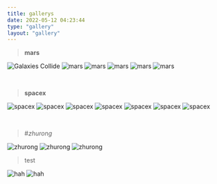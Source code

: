 ```yaml
---
title: gallerys
date: 2022-05-12 04:23:44
type: "gallery"
layout: "gallery"
---
```

> **mars**
<div class="justified-gallery">
 
![Galaxies Collide](https://www.nasa.gov/sites/default/files/styles/full_width_feature/public/thumbnails/image/hubble_arp282_potw2206a.jpg)
![mars](https://www.nasa.gov/sites/default/files/styles/full_width_feature/public/thumbnails/image/pia24806_robinson_04_cachecam_post_vol_assessment.gif)
![mars](https://mars.nasa.gov/system/resources/detail_files/26384_PIA24938-web.jpg)
![mars](https://mars.nasa.gov/system/resources/detail_files/26359_PIA24525-web.jpg)
![mars](https://mars.nasa.gov/system/resources/detail_files/26356_PIA24528-web.jpg)
![mars](https://mars.nasa.gov/system/resources/detail_files/25810_PIA24549.gif)

</div>
<br>

> **spacex**
<div class="justified-gallery">

![spacex](https://live.staticflickr.com/65535/52035158910_eed8ba4193_4k.jpg)
![spacex](https://live.staticflickr.com/65535/51924610024_d8e7c1ebbb_4k.jpg)
![spacex](https://live.staticflickr.com/65535/51856205295_436009f4ef_3k.jpg)
![spacex](https://live.staticflickr.com/65535/51732172879_d1d7649ee3_3k.jpg)
![spacex](https://live.staticflickr.com/65535/51676939646_e4680ac779_3k.jpg)
![spacex](https://live.staticflickr.com/65535/51668941139_71dfba190d_4k.jpg)
![spacex](https://live.staticflickr.com/65535/51668939779_2b04382dc1_4k.jpg)

</div>
<br>

> #*zhurong*
<div class="justified-gallery">

![zhurong](http://www.cnsa.gov.cn/n6758823/n6758838/c6812123/part/6787198.jpg)
![zhurong](http://www.cnsa.gov.cn/n6758823/n6758838/c6812123/part/6787197.jpg)
![zhurong](http://www.cnsa.gov.cn/n6758823/n6758838/c6812290/part/6787440.jpg)

</div>

> test

<div class="justified-gallery">

![hah](https://elementsix.github.io/img/tt.jpeg)
![hah](https://elementsix.github.io/gallery/test/tt.jpeg)

</div>